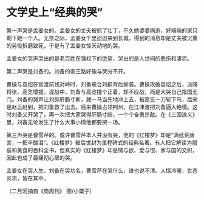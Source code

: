 # 文学史上“经典的哭”

第一声哭是孟姜女的。孟姜女的丈夫被抓了壮丁，不久她婆婆病逝，好端端的家只剩下她一个人。无奈之际，孟姜女千里迢迢来到长城，得到的消息却是丈夫被沉重的劳役折磨致死，于是有了孟姜女惊天动地的哭。 

孟姜女的哭声哭出的是老百姓在强权下的绝望，哭出的是人世间的悲伤和凄凉。 

第二声哭是刘备的。刘备的帝王路好像与哭分不开。 

曹操与袁绍在官渡前线对峙时，刘备联合刘辟背后偷袭。曹操攻破袁绍之后，派降将张、高览增援。混战中，刘备与高览撞个正着，却不应战，而是大哭自己报国无门。刘备的哭声让刘辟肝肠寸断，就一马当先地冲上去，被高览一刀斩下马，后来是赵云赶到，把刘备救了出去。后来曹操占领荆州，在江津渡把刘备逼入绝境。这时刘备又开哭了，再一次把大家哭得肝肠寸断，一个个奋勇杀敌。在《三国演义》里，刘备无论发生了什么大事小情他都要哭一场。 

第三声哭是曹雪芹的。或许曹雪芹本人并没有哭，他的《红楼梦》却是“满纸荒唐言，一把辛酸泪”。《红楼梦》被后世封为里程碑式的经典名著。有人把它解读为服装和美食的百科全书，但真实的《红楼梦》却是情与欲、爱与恨、家与国的交织，因此也成了最痛彻心扉的哭。 

孟姜女在哭人生，刘备在哭功名，曹雪芹在哭什么，谁也说不清。人情冷暖，世态炎凉，皆在其中。 

（二月河摘自《商周刊》 图/小栗子）
